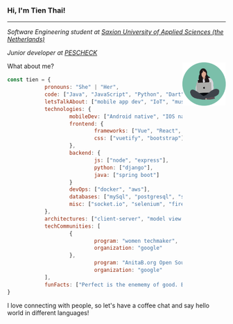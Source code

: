 ### Hi, I'm Tien Thai!
---

*Software Engineering student at [Saxion University of Applied Sciences (the Netherlands)](https://www.saxion.edu/)*

*Junior developer at [PESCHECK](https://www.pescheck.io/)*

<img align="right" src="profile_illustra.png" width="100" height="100">

What about me?

```jsx
const tien = {
			pronouns: "She" | "Her",
			code: ["Java", "JavaScript", "Python", "Dart", "Swift", "C++"],
			letsTalkAbout: ["mobile app dev", "IoT", "music", "ui/ux", "apple", "tech"],
			technologies: {
					mobileDev: ["Android native", "IOS native", "hybrid Flutter"],
					frontend: {
							frameworks: ["Vue", "React", "Angular"],
							css: ["vuetify", "bootstrap"]
					},
					backend: {
							js: ["node", "express"],
							python: ["django"],
							java: ["spring boot"]
					}
					devOps: ["docker", "aws"],
					databases: ["mySql", "postgresql", "sqlite"],
					misc: ["socket.io", "selenium", "firebase"]
			},
			architectures: ["client-server", "model view controller", "progressive web apps", "messaging pattern"],
			techCommunities: [
					{
							program: "women techmaker",
							organization: "google"
					},
							program: "AnitaB.org Open Source",
							organization: "google"
			],
			funFacts: ["Perfect is the enememy of good. But let's spend half a day refactoring old codes"],
}
```

I love connecting with people, so let's have a coffee chat and say hello world in different languages!
